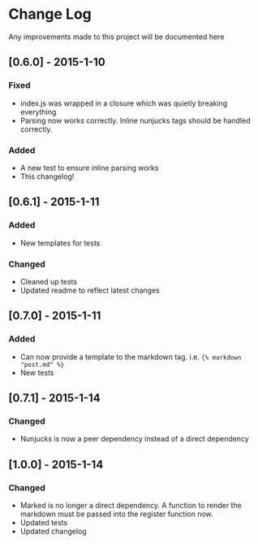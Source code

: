 # Change Log
Any improvements made to this project will be documented here

## [0.6.0] - 2015-1-10
### Fixed
- index.js was wrapped in a closure which was quietly breaking everything
- Parsing now works correctly. Inline nunjucks tags should be handled correctly.

### Added
- A new test to ensure inline parsing works
- This changelog! 

## [0.6.1] - 2015-1-11
### Added
- New templates for tests

### Changed
- Cleaned up tests
- Updated readme to reflect latest changes

## [0.7.0] - 2015-1-11
### Added
- Can now provide a template to the markdown tag. i.e. ```{% markdown "post.md" %}```
- New tests

## [0.7.1] - 2015-1-14
### Changed
- Nunjucks is now a peer dependency instead of a direct dependency

## [1.0.0] - 2015-1-14
### Changed
- Marked is no longer a direct dependency. A function to render the markdown must be passed into the register function now.
- Updated tests
- Updated changelog
